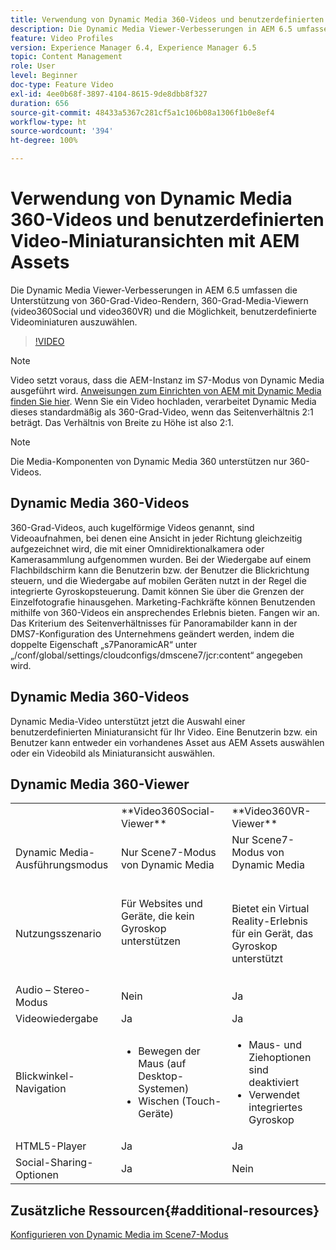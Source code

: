 ```yaml
---
title: Verwendung von Dynamic Media 360-Videos und benutzerdefinierten Video-Miniaturansichten mit AEM Assets
description: Die Dynamic Media Viewer-Verbesserungen in AEM 6.5 umfassen die Unterstützung von 360-Grad-Video-Rendern, 360-Grad-Media-Viewern (video360Social und video360VR) und die Möglichkeit, benutzerdefinierte Videominiaturen auszuwählen.
feature: Video Profiles
version: Experience Manager 6.4, Experience Manager 6.5
topic: Content Management
role: User
level: Beginner
doc-type: Feature Video
exl-id: 4ee0b68f-3897-4104-8615-9de8dbb8f327
duration: 656
source-git-commit: 48433a5367c281cf5a1c106b08a1306f1b0e8ef4
workflow-type: ht
source-wordcount: '394'
ht-degree: 100%

---
```


# Verwendung von Dynamic Media 360-Videos und benutzerdefinierten Video-Miniaturansichten mit AEM Assets

Die Dynamic Media Viewer-Verbesserungen in AEM 6.5 umfassen die Unterstützung von 360-Grad-Video-Rendern, 360-Grad-Media-Viewern (video360Social und video360VR) und die Möglichkeit, benutzerdefinierte Videominiaturen auszuwählen.

>[!VIDEO](https://video.tv.adobe.com/v/26391?quality=12&learn=on)

>[!NOTE]
>
>Video setzt voraus, dass die AEM-Instanz im S7-Modus von Dynamic Media ausgeführt wird.  [Anweisungen zum Einrichten von AEM mit Dynamic Media finden Sie hier](https://helpx.adobe.com/de/experience-manager/6-3/assets/using/config-dynamic-fp-14410.html). Wenn Sie ein Video hochladen, verarbeitet Dynamic Media dieses standardmäßig als 360-Grad-Video, wenn das Seitenverhältnis 2:1 beträgt. Das Verhältnis von Breite zu Höhe ist also 2:1.

>[!NOTE]
>
>Die Media-Komponenten von Dynamic Media 360 unterstützen nur 360-Videos.

## Dynamic Media 360-Videos

360-Grad-Videos, auch kugelförmige Videos genannt, sind Videoaufnahmen, bei denen eine Ansicht in jeder Richtung gleichzeitig aufgezeichnet wird, die mit einer Omnidirektionalkamera oder Kamerasammlung aufgenommen wurden. Bei der Wiedergabe auf einem Flachbildschirm kann die Benutzerin bzw. der Benutzer die Blickrichtung steuern, und die Wiedergabe auf mobilen Geräten nutzt in der Regel die integrierte Gyroskopsteuerung. Damit können Sie über die Grenzen der Einzelfotografie hinausgehen. Marketing-Fachkräfte können Benutzenden mithilfe von 360-Videos ein ansprechendes Erlebnis bieten. Fangen wir an. Das Kriterium des Seitenverhältnisses für Panoramabilder kann in der DMS7-Konfiguration des Unternehmens geändert werden, indem die doppelte Eigenschaft „s7PanoramicAR“ unter „/conf/global/settings/cloudconfigs/dmscene7/jcr:content“ angegeben wird.

## Dynamic Media 360-Videos

Dynamic Media-Video unterstützt jetzt die Auswahl einer benutzerdefinierten Miniaturansicht für Ihr Video. Eine Benutzerin bzw. ein Benutzer kann entweder ein vorhandenes Asset aus AEM Assets auswählen oder ein Videobild als Miniaturansicht auswählen.

## Dynamic Media 360-Viewer

<table> 
 <tbody>
   <tr>
      <td> </td>
      <td>**Video360Social-Viewer**</td>
      <td>**Video360VR-Viewer**</td>
   </tr>
   <tr>
      <td>Dynamic Media-Ausführungsmodus</td>
      <td>Nur Scene7-Modus von Dynamic Media</td>
      <td>Nur Scene7-Modus von Dynamic Media<br>
 <br>
      </td>
   </tr>
   <tr>
      <td>Nutzungsszenario</td>
      <td>
         <p>Für Websites und Geräte, die kein Gyroskop unterstützen</p>
         <p> </p>
      </td>
      <td>
         <p>Bietet ein Virtual Reality-Erlebnis für ein Gerät, das Gyroskop unterstützt </p>
      </td>
   </tr>
   <tr>
      <td>Audio – Stereo-Modus</td>
      <td>Nein</td>
      <td>Ja</td>
   </tr>
   <tr>
      <td>Videowiedergabe</td>
      <td>Ja</td>
      <td>Ja</td>
   </tr>
   <tr>
      <td>Blickwinkel-Navigation</td>
      <td>
         <ul>
            <li>Bewegen der Maus (auf Desktop-Systemen)</li>
            <li>Wischen (Touch-Geräte)</li>
         </ul>
      </td>
      <td>
         <ul>
            <li>Maus- und Ziehoptionen sind deaktiviert</li>
            <li>Verwendet integriertes Gyroskop</li>
         </ul>
      </td>
   </tr>
   <tr>
      <td>HTML5-Player</td>
      <td>Ja</td>
      <td>Ja</td>
   </tr>
   <tr>
      <td>Social-Sharing-Optionen</td>
      <td>Ja</td>
      <td>Nein</td>
   </tr>
</tbody>
</table>

## Zusätzliche Ressourcen{#additional-resources}

[Konfigurieren von Dynamic Media im Scene7-Modus](https://helpx.adobe.com/experience-manager/6-5/assets/using/config-dms7.html)
